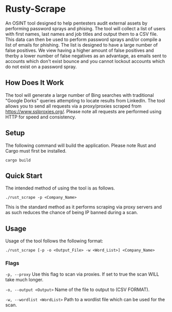 # Rusty-Scrape
An OSINT tool designed to help pentesters audit external assets by performing password sprays and phising. The tool will collect a list of users with first names, last names and job titles and output them to a CSV file. This data can then be used to perform password sprays and/or compile a list of emails for phishing. The list is designed to have a large number of false positives. We view having a higher amount of false positives and therby a lower number of false negatives as an advantage, as emails sent to accounts which don't exist bounce and you cannot lockout accounts which do not exist on a password spray.

## How Does It Work
The tool will generate a large number of Bing searches with traditional "Google Dorks" queries attempting to locate results from LinkedIn. The tool allows you to send all requests via a proxy/proxies scraped from https://www.sslproxies.org/. Please note all requests are performed using HTTP for speed and consistency.

## Setup
The following command will build the application. Please note Rust and Cargo must first be installed.

```cargo build ```

## Quick Start
The intended method of using the tool is as follows.

```./rust_scrape -p <Company_Name>```

This is the standard method as it performs scraping via proxy servers and as such reduces the chance of being IP banned during a scan.

## Usage
Usage of the tool follows the following format:

`./rust_scrape [-p -o <Output_File> -w <Word_List>] <Company_Name>`

### Flags
`-p, --proxy`      Use this flag to scan via proxies. If set to true the scan WILL take much longer.

`-o, --output <Output>`        Name of the file to output to (CSV FORMAT).

`-w, --wordlist <WordList>`    Path to a wordlist file which can be used for the scan.
